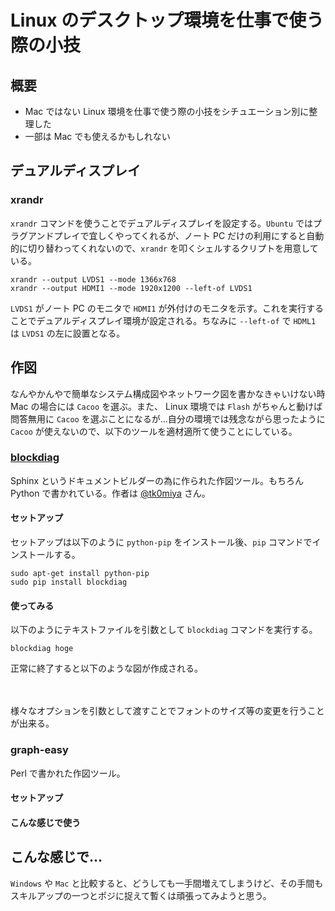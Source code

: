 # Linux のデスクトップ環境を仕事で使う際の小技

## 概要

  * Mac ではない Linux 環境を仕事で使う際の小技をシチュエーション別に整理した
  * 一部は Mac でも使えるかもしれない
  
## デュアルディスプレイ

### xrandr

`xrandr`  コマンドを使うことでデュアルディスプレイを設定する。`Ubuntu` ではプラグアンドプレイで宜しくやってくれるが、ノート PC だけの利用にすると自動的に切り替わってくれないので、`xrandr`  を叩くシェルするクリプトを用意している。

```
xrandr --output LVDS1 --mode 1366x768
xrandr --output HDMI1 --mode 1920x1200 --left-of LVDS1
```

`LVDS1` がノート PC  のモニタで `HDMI1` が外付けのモニタを示す。これを実行することでデュアルディスプレイ環境が設定される。ちなみに `--left-of` で `HDML1` は `LVDS1` の左に設置となる。

## 作図

なんやかんやで簡単なシステム構成図やネットワーク図を書かなきゃいけない時  Mac の場合には `Cacoo` を選ぶ。また、 Linux 環境では `Flash` がちゃんと動けば問答無用に `Cacoo` を選ぶことになるが…自分の環境では残念ながら思ったように `Cacoo` が使えないので、以下のツールを適材適所て使うことにしている。

### [blockdiag](http://blockdiag.com/ja/blockdiag/)

Sphinx というドキュメントビルダーの為に作られた作図ツール。もちろん Python で書かれている。作者は [@tk0miya](https://twitter.com/tk0miya) さん。

#### セットアップ

セットアップは以下のように `python-pip` をインストール後、`pip` コマンドでインストールする。

```
sudo apt-get install python-pip
sudo pip install blockdiag
```

#### 使ってみる

以下のようにテキストファイルを引数として `blockdiag` コマンドを実行する。

```
blockdiag hoge
```

正常に終了すると以下のような図が作成される。

　![]()

様々なオプションを引数として渡すことでフォントのサイズ等の変更を行うことが出来る。

### graph-easy

Perl で書かれた作図ツール。

#### セットアップ

#### こんな感じで使う


## こんな感じで…

`Windows` や `Mac` と比較すると、どうしても一手間増えてしまうけど、その手間もスキルアップの一つとポジに捉えて暫くは頑張ってみようと思う。
